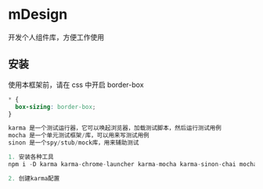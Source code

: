 # mDesign

开发个人组件库，方便工作使用

## 安装

使用本框架前，请在 css 中开启 border-box

```css
* {
  box-sizing: border-box;
}
```

```js
karma 是一个测试运行器，它可以唤起浏览器，加载测试脚本，然后运行测试用例
mocha 是一个单元测试框架/库，可以用来写测试用例
sinon 是一个spy/stub/mock库，用来辅助测试

1. 安装各种工具
npm i -D karma karma-chrome-launcher karma-mocha karma-sinon-chai mocha sinon sinon-chai karma-chai karma-chai-spies

2. 创建karma配置

```
